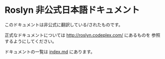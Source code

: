 # Roslyn 非公式日本語ドキュメント

このドキュメントは非公式に翻訳している/されたものです。

正式なドキュメントについては http://roslyn.codeplex.com/ にあるものを
参照するようにしてください。

ドキュメントの一覧は [index.md](index.md) にあります。
